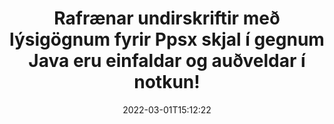 ---
############################# Static ############################
layout: "auto-gen-signature"
date: 2022-03-01T15:12:22
draft: false
operation: Sign
signaturetype: Metadata
fileformat: Ppsx
productName: Java
lang: is
productCode: java
otherformats: pdf doc docx docm dot dotm dotx odt ott rtf xls xlsx xlsm xlsb csv ods ots xltx xltm ppt pptx pps ppsx odp otp potx potm pptm ppsm png jpg bmp gif tiff svg webp wmf
breadcrumb: Put Metadata signature on Ppsx for Java

############################# Head ############################
head_title: "Bættu rafrænum undirskriftum lýsigagna við Ppsx skjöl í gegnum Java"
head_description: "Notaðu Lýsigögn sem falin rafræn undirskrift í Ppsx skjölunum þínum með því að nota nokkrar línur af Java kóða. Notaðu GroupDocs Document Signature API til að rafrænt undirrita viðskiptaskjölin þín og skrár með upplýsingum um lýsigögn."

############################# Header ############################
title: "Rafrænar undirskriftir með lýsigögnum fyrir Ppsx skjal í gegnum Java eru einfaldar og auðveldar í notkun!"
description: "eSignaðu Ppsx skjölin þín og samninga með földum lýsigagnafærslum. Búðu til lýsigögn fyrir PDF skjöl, MS Word skjöl, MS Excel vinnubækur, MS PowerPoint kynningar og ýmis myndsnið án vandræða og aukakóðun."
bg_image: "https://cms.admin.containerize.com/templates/aspose/App_Themes/V3/images/bg/header1.png"
bg_overlay: false
button:
    enable: true

############################# SubMenu ############################
submenu:
    enable: true

    left:
        img_alt: "GroupDocs.Signature for Java"
        image: "https://cms.admin.containerize.com/templates/groupdocs/images/product-logos/90x90-noborder/groupdocs-signature-java.png"
        product: "GroupDocs.Signature"
        platform: "Java"



############################# About ############################
about:
    enable: true
    title: "Um GroupDocs.Signature for Java Lýsigögn undirskriftarforritaskil"
    content: |
        [GroupDocs.Signature for Java](https://products.groupdocs.com/signature/java/) er vinsælt forritaskil fyrir rafræn undirskrift stafrænna skjala. Undirskriftir eins og textar, myndir, stafræn skilríki, strikamerki, QR-kóðar, stimplar eða lýsigögn eru tiltækar. Undirskriftir gætu verið settar á PDF skjöl, MS Word skjöl, MS Excel vinnubækur, MS PowerPoint kynningar, Adobe Photoshop skrár og ýmis myndsnið. Viðskiptavinir geta skrifað undir skjalið sitt og uppfært, leitað, staðfest, eytt eða forskoðað rafrænar undirskriftir sem settar voru á þau skjöl. Þar að auki er mikið af hæfileikum til að sérsníða undirskriftir.
    

############################# Steps ############################
steps:
    enable: true
    title_left: "Skref til að undirrita Ppsx með Metadata í Java"
    content_left: |
        [GroupDocs.Signature for Java](https://products.groupdocs.com/signature/java/) veitir möguleika á að undirrita Ppsx skjöl með Metadata undirskrift fljótt og auðveldlega.
        
        * Búðu til tilvik af Signature class sem gefur upp Ppsx skrá sem á að undirrita sem slóð eða minnisstraum
        * Upphafðu SignOptions flokkinn og stilltu öll umbeðin gögn.
        * Kallaðu á Signature.Sign() aðferðina sem sendir úttak Ppsx skrá eða minnisstraum

    title_right: " kerfis kröfur"
    content_right: |
        GroupDocs.Signature for Java eru studd á öllum helstu kerfum og stýrikerfum. Áður en þú keyrir kóðann hér að neðan skaltu ganga úr skugga um að þú hafir eftirfarandi forsendur uppsettar á kerfinu þínu.

        * Stýrikerfi: Microsoft Windows, Linux, MacOS
        * Þróunarumhverfi: NetBeans, Intellij IDEA, Eclipse, etc.
        * Java runtime: J2SE 6.0 and above
        * Fáðu nýjasta GroupDocs.Signature for Java frá [Maven](https://repository.groupdocs.com/webapp/#/artifacts/browse/tree/General/repo/com/groupdocs/groupdocs-signature)
         
    code: |
        ```java    
                
        // Set up input Ppsx file
        String filePath = "input.ppsx";
        // Set up output file
        String outputFilePath = "output.ppsx";

        // Instantiate Signature for input file
        Signature signature = new Signature(filePath);

        // instantiate metadata signing options
        MetadataSignOptions options = new MetadataSignOptions();

        // setup Author property
        PresentationMetadataSignature mdSign_Author = new PresentationMetadataSignature("Author", "Mr.Scherlock Holmes");// String value
        options.getSignatures().add(mdSign_Author);
        // setup document data
        PresentationMetadataSignature mdSign_DocData = new PresentationMetadataSignature("CreatedOn", new Date());// Datetime value
        options.getSignatures().add(mdSign_DocData);
        // setup document id
        PresentationMetadataSignature mdSign_DocId = new PresentationMetadataSignature("DocumentId", 123456);// Integer value
        options.getSignatures().add(mdSign_DocId);

        // sign Ppsx document
        SignResult result = signature.sign(outputFilePath, options);

        ```

############################# Demos ############################
demos:
    enable: true
    title: "Undirritar Ppsx skjöl með Metadata lifandi kynningu"
    content: |
       Skrifaðu undir Ppsx skrána með ýmsum undirskriftum núna með því að fara á [GroupDocs.Signature App](https://products.groupdocs.app/signature/family) vefsíðuna. Ókeypis kynning á netinu bíður þín.          

############################# More Formats ############################
more_formats:
    enable: true
    title: "Aðrar studdar Metadata undirskriftir fyrir Java"
    content: |
        "Þú getur líka skrifað undir Ppsx með öðrum undirskriftartegundum. Vinsamlegast skoðaðu listann hér að neðan."
    format: 
       
       
back_to_top:
    enable: true
---